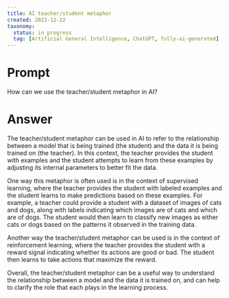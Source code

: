 ```yaml
---
title: AI teacher/student metaphor
created: 2022-12-22
taxonomy:
  status: in progress
  tag: [Artificial General Intelligence, ChatGPT, fully-ai-generated]
---
```


# Prompt

How can we use the teacher/student metaphor in AI?

# Answer

The teacher/student metaphor can be used in AI to refer to the relationship between a model that is being trained (the student) and the data it is being trained on (the teacher). In this context, the teacher provides the student with examples and the student attempts to learn from these examples by adjusting its internal parameters to better fit the data.

One way this metaphor is often used is in the context of supervised learning, where the teacher provides the student with labeled examples and the student learns to make predictions based on these examples. For example, a teacher could provide a student with a dataset of images of cats and dogs, along with labels indicating which images are of cats and which are of dogs. The student would then learn to classify new images as either cats or dogs based on the patterns it observed in the training data.

Another way the teacher/student metaphor can be used is in the context of reinforcement learning, where the teacher provides the student with a reward signal indicating whether its actions are good or bad. The student then learns to take actions that maximize the reward.

Overall, the teacher/student metaphor can be a useful way to understand the relationship between a model and the data it is trained on, and can help to clarify the role that each plays in the learning process.
